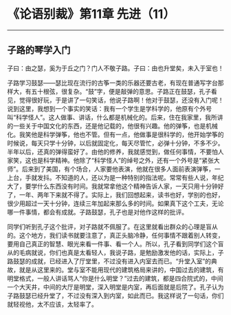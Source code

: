 # 《论语别裁》第11章 先进（11）

------

## 子路的琴学入门

子曰：由之瑟，奚为于丘之门？门人不敬子路。子曰：由也升堂矣，未入于室也！

子路学习鼓瑟——瑟比现在流行的古筝一类的乐器还要古老，有现在普通写字台那样大，有五十根弦，很复杂。“鼓”字，便是敲弹的意思。子路正在鼓瑟，孔子看见，觉得很好玩，于是讲了一句笑话，他说子路啊！他对于鼓瑟，还没有入门呢！说到这里，我想到一个事实的笑话：我有一个学生是学科学的，他原有个外号叫“科学怪人”。这人做事、讲话，什么都是机械化的。后来，住在我家里，我所讲的一些关于中国文化的东西，还是他记载的，他很有兴趣。他的弹筝，也是机械化。我笑他是科学弹筝，他也不管。但有一点，他做事是很科学的，他开始学筝的时候说，每天只学十分钟，以后就固定化，每天尽管忙，必弹十分钟，不多不少。半年以后，还真的弹得蛮好了。由他的修养，我就感觉到，做任何事情，不要怕人家笑，这也是科学精神。他除了“科学怪人”的绰号之外，还有一个外号是“紧张大师”。后来到了美国，有个场合，人家要他表演，他就在很多人面前表演弹筝，一上台，手就发抖。不知道的人，还以为是一种特别的指法呢。常常有些人说，年纪大了，要学什么东西没有时间。我就常拿他这个精神告诉人家，一天只用十分钟好了，一年、两年下来就不得了。实际上，我们回想起来，读书也好，学别的也好，很少用超过一天十分钟，连续三年加起来那么多的时间。如果真下这个工夫，无论哪一件事情，都会有成就。子路鼓瑟，孔子也是对他作这样的批评。

同学们听到孔子这个批评，对子路就不佩服了。在这里就看出群众的心理是盲从的。这个地方，我们读书就要注意了，真正头脑冷静，任何事情不跟着别人转变，要用自己真正的智慧、眼光来看一件事、看一个人。所以，孔子看到同学们这个盲从的毛病就说，你们也真是太看轻人，我说子路，是勉励激发他的话，实际上，子路鼓瑟的成就，已经进入了厅堂里，不过没有进入内室去而已。“升堂入室”的典故，就是从这里来的。堂与室不能用现代的建筑格局来讲的，中国过去的建筑，有明堂格式，一般人讲话骂人“你是什么明堂？”过去的建筑，都是四合院式的，中间一个大天井，中间的大厅是明堂，深入明堂是内室，再后面就是后院了。孔子认为子路鼓瑟已经升堂了，不过没有深入到内室，如此而已。我这样说了一句话，你们就轻视他，太不应该，太轻率了。

